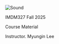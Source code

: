 ![Sound](https://github.com/user-attachments/assets/348a0502-0e68-42f1-b30e-58dc77cb91aa)

IMDM327 Fall 2025 

Course Material

Instructor. Myungin Lee
